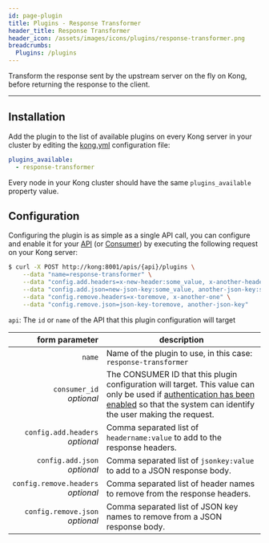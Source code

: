 ```yaml
---
id: page-plugin
title: Plugins - Response Transformer
header_title: Response Transformer
header_icon: /assets/images/icons/plugins/response-transformer.png
breadcrumbs:
  Plugins: /plugins
---
```


Transform the response sent by the upstream server on the fly on Kong, before returning the response to the client.

----

## Installation

Add the plugin to the list of available plugins on every Kong server in your cluster by editing the [kong.yml][configuration] configuration file:

```yaml
plugins_available:
  - response-transformer
```

Every node in your Kong cluster should have the same `plugins_available` property value.

## Configuration

Configuring the plugin is as simple as a single API call, you can configure and enable it for your [API][api-object] (or [Consumer][consumer-object]) by executing the following request on your Kong server:

```bash
$ curl -X POST http://kong:8001/apis/{api}/plugins \
    --data "name=response-transformer" \
    --data "config.add.headers=x-new-header:some_value, x-another-header:some_value" \
    --data "config.add.json=new-json-key:some_value, another-json-key:some_value" \
    --data "config.remove.headers=x-toremove, x-another-one" \
    --data "config.remove.json=json-key-toremove, another-json-key"
```

`api`: The `id` or `name` of the API that this plugin configuration will target

form parameter                        | description
---:                                  | ---
`name`                                | Name of the plugin to use, in this case: `response-transformer`
`consumer_id`<br>*optional*           | The CONSUMER ID that this plugin configuration will target. This value can only be used if [authentication has been enabled][faq-authentication] so that the system can identify the user making the request.
`config.add.headers`<br>*optional*     | Comma separated list of `headername:value` to add to the response headers.
`config.add.json`<br>*optional*        | Comma separated list of `jsonkey:value` to add to a JSON response body.
`config.remove.headers`<br>*optional*  | Comma separated list of header names to remove from the response headers.
`config.remove.json`<br>*optional*     | Comma separated list of JSON key names to remove from a JSON response body.

[api-object]: /docs/{{site.data.kong_latest.release}}/admin-api/#api-object
[consumer-object]: /docs/{{site.data.kong_latest.release}}/admin-api/#consumer-object
[configuration]: /docs/{{site.data.kong_latest.release}}/configuration
[faq-authentication]: /about/faq/#how-can-i-add-an-authentication-layer-on-a-microservice/api?
